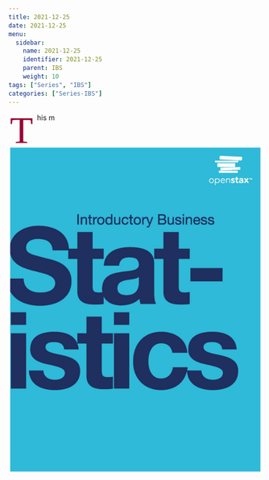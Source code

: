 ```yaml
---
title: 2021-12-25
date: 2021-12-25
menu:
  sidebar:
    name: 2021-12-25
    identifier: 2021-12-25
    parent: IBS
    weight: 10
tags: ["Series", "IBS"]
categories: ["Series-IBS"]
---
```


<span class="firstcharacter">T</span>his m

![Introductory Business Statistics](ibs.png)

<style>
body {
text-align: justify
}
</style>
<style>
.firstcharacter {
  color: #903;
  float: left;
  font-family: Georgia;
  font-size: 75px;
  line-height: 60px;
  padding-top: 4px;
  padding-right: 8px;
  padding-left: 3px;
}
</style>
<style>
.comment {
  color: #999999;
  float: left;
  font-size: 12px;
  font-style: italic;
  line-height: 0px;
  padding-top: 0px;
  padding-right: 0px;
  padding-left: 0px;
}
</style>
